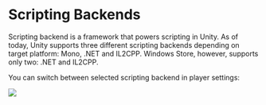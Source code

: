 # Scripting Backends

Scripting backend is a framework that powers scripting in Unity. As of today, Unity supports three different scripting backends depending on target platform: Mono, .NET and IL2CPP. Windows Store, however, supports only two: .NET and IL2CPP.

You can switch between selected scripting backend in player settings:

![](../uploads/Main/ScriptingBackendSelectionWinRT.png)
